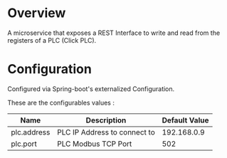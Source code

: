 # Overview

A microservice that exposes a REST Interface to write and read from the
registers of a PLC (Click PLC).

# Configuration

Configured via Spring-boot's externalized Configuration.

These are the configurables values :
 
|    Name     |          Description         | Default Value |
| ----------- | ---------------------------- | ------------- |
| plc.address | PLC IP Address to connect to | 192.168.0.9   |
| plc.port    | PLC Modbus TCP Port          | 502           |

